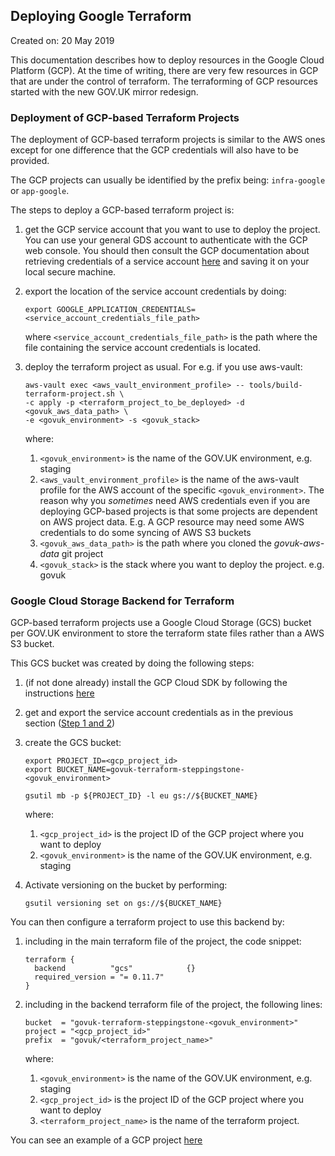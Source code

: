 ## Deploying Google Terraform

Created on: 20 May 2019

This documentation describes how to deploy resources in the Google Cloud
Platform (GCP). At the time of writing, there are very few resources in
GCP that are under the control of terraform. The terraforming of GCP resources
started with the new GOV.UK mirror redesign.

### Deployment of GCP-based Terraform Projects

The deployment of GCP-based terraform projects is similar to the AWS ones
except for one difference that the GCP credentials will also have to be provided.

The GCP projects can usually be identified by the prefix being:
`infra-google` or `app-google`.

The steps to deploy a GCP-based terraform project is:
1. <a name="service_account_credentials"></a> get the GCP service account that you
   want to use to deploy the project. You can use your general
   GDS account to authenticate with the GCP web console. You should then consult
   the GCP documentation about retrieving credentials of a service account
   [here](https://cloud.google.com/iam/docs/creating-managing-service-account-keys#getting_a_service_account_key) and saving it on your local secure machine.

2. export the location of the service account credentials by doing:
   ```
   export GOOGLE_APPLICATION_CREDENTIALS=<service_account_credentials_file_path>
   ```
   where `<service_account_credentials_file_path>` is the path where the file
   containing the service account credentials is located.

3. deploy the terraform project as usual. For e.g. if you use aws-vault:
   ```
   aws-vault exec <aws_vault_environment_profile> -- tools/build-terraform-project.sh \
   -c apply -p <terraform_project_to_be_deployed> -d <govuk_aws_data_path> \
   -e <govuk_environment> -s <govuk_stack>
   ```
   where:
   1. `<govuk_environment>` is the name of the GOV.UK environment, e.g. staging
   2. `<aws_vault_environment_profile>` is the name of the aws-vault profile for
      the AWS account of the specific `<govuk_environment>`. The reason why you
      *sometimes* need AWS credentials even if you are deploying GCP-based
      projects is that some projects are dependent on AWS project data. E.g.
      A GCP resource may need some AWS credentials to do some syncing of AWS S3
      buckets
   3. `<govuk_aws_data_path>` is the path where you cloned the *govuk-aws-data*
       git project
   4. `<govuk_stack>` is the stack where you want to deploy the project. e.g.
       govuk

### Google Cloud Storage Backend for Terraform

GCP-based terraform projects use a Google Cloud Storage (GCS) bucket per GOV.UK
environment to store the terraform state files rather than a AWS S3 bucket.

This GCS bucket was created by doing the following steps:
1. (if not done already) install the GCP Cloud SDK by following the instructions
   [here](https://cloud.google.com/sdk/)

2. get and export the service account credentials as in the previous
   section ([Step 1 and 2](#service_account_credentials))

3. create the GCS bucket:
   ```
   export PROJECT_ID=<gcp_project_id>
   export BUCKET_NAME=govuk-terraform-steppingstone-<govuk_environment>

   gsutil mb -p ${PROJECT_ID} -l eu gs://${BUCKET_NAME}
   ```
   where:
   1. `<gcp_project_id>` is the project ID of the GCP project where you want to deploy
   2. `<govuk_environment>` is the name of the GOV.UK environment, e.g. staging

4. Activate versioning on the bucket by performing:
   ```
   gsutil versioning set on gs://${BUCKET_NAME}
   ```

You can then configure a terraform project to use this backend by:
1. including in the main terraform file of the project, the code snippet:
   ```
   terraform {
     backend          "gcs"            {}
     required_version = "= 0.11.7"
   }
   ```

2. including in the backend terraform file of the project, the following lines:
   ```
   bucket  = "govuk-terraform-steppingstone-<govuk_environment>"
   project = "<gcp_project_id>"
   prefix  = "govuk/<terraform_project_name>"
   ```
   where:
   1. `<govuk_environment>` is the name of the GOV.UK environment, e.g. staging
   2. `<gcp_project_id>` is the project ID of the GCP project where you want to deploy
   3. `<terraform_project_name>` is the name of the terraform project.

You can see an example of a GCP project [here](../../terraform/projects/infra-google-monitoring)
